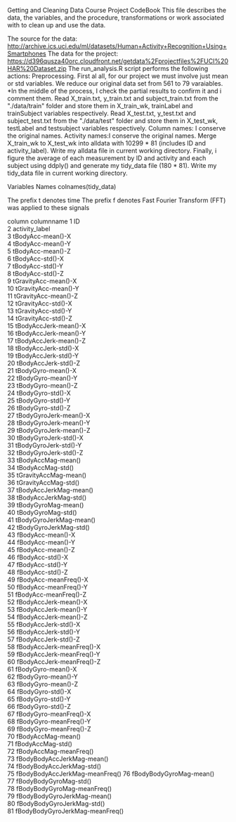 Getting and Cleaning Data Course Project CodeBook
This file describes the data, the variables, and the procedure, transformations or work associated with to clean up and use the data.

The source for the data:
http://archive.ics.uci.edu/ml/datasets/Human+Activity+Recognition+Using+Smartphones
The data for the project:
https://d396qusza40orc.cloudfront.net/getdata%2Fprojectfiles%2FUCI%20HAR%20Dataset.zip
The run_analysis.R script performs the following actions:
Preprocessing.
First al all, for our project we must involve just mean or std variables. We reduce our original data set from 561 to 79 varaiables.
*In the middle of the process, I check the partial results to confirm it and i comment them.
Read X_train.txt, y_train.txt and subject_train.txt from the "./data/train" folder and store them in X_train_wk, trainLabel and trainSubject variables respectively.
Read X_test.txt, y_test.txt and subject_test.txt from the "./data/test" folder and store them in X_test_wk, testLabel and testsubject variables respectively.
Column names: I conserve the original names.
Activity names:I conserve the original names.
Merge X_train_wk to X_test_wk into alldata with 10299 * 81 (includes ID and activity_label).
Write my alldata file in current working directory.
Finally, i figure the average of each measurement by ID and activity and each subject using ddply() and generate my tidy_data file (180 * 81). 
Write my tidy_data file in current working directory.

Variables Names colnames(tidy_data)

The prefix t denotes time
The prefix f denotes Fast Fourier Transform (FFT) was applied to these signals 

column	columnname
1	ID                             
2	activity_label                 
3	tBodyAcc-mean()-X              
4	tBodyAcc-mean()-Y              
5	tBodyAcc-mean()-Z              
6	tBodyAcc-std()-X               
7	tBodyAcc-std()-Y               
8	tBodyAcc-std()-Z               
9	tGravityAcc-mean()-X           
10	tGravityAcc-mean()-Y           
11	tGravityAcc-mean()-Z           
12	tGravityAcc-std()-X            
13	tGravityAcc-std()-Y            
14	tGravityAcc-std()-Z            
15	tBodyAccJerk-mean()-X          
16	tBodyAccJerk-mean()-Y          
17	tBodyAccJerk-mean()-Z          
18	tBodyAccJerk-std()-X           
19	tBodyAccJerk-std()-Y           
20	tBodyAccJerk-std()-Z           
21	tBodyGyro-mean()-X             
22	tBodyGyro-mean()-Y             
23	tBodyGyro-mean()-Z             
24	tBodyGyro-std()-X              
25	tBodyGyro-std()-Y              
26	tBodyGyro-std()-Z              
27	tBodyGyroJerk-mean()-X         
28	tBodyGyroJerk-mean()-Y         
29	tBodyGyroJerk-mean()-Z         
30	tBodyGyroJerk-std()-X          
31	tBodyGyroJerk-std()-Y          
32	tBodyGyroJerk-std()-Z          
33	tBodyAccMag-mean()             
34	tBodyAccMag-std()              
35	tGravityAccMag-mean()          
36	tGravityAccMag-std()           
37	tBodyAccJerkMag-mean()         
38	tBodyAccJerkMag-std()          
39	tBodyGyroMag-mean()            
40	tBodyGyroMag-std()             
41	tBodyGyroJerkMag-mean()        
42	tBodyGyroJerkMag-std()       
43	fBodyAcc-mean()-X              
44	fBodyAcc-mean()-Y            
45	fBodyAcc-mean()-Z              
46	fBodyAcc-std()-X             
47	fBodyAcc-std()-Y               
48	fBodyAcc-std()-Z             
49	fBodyAcc-meanFreq()-X          
50	fBodyAcc-meanFreq()-Y        
51	fBodyAcc-meanFreq()-Z          
52	fBodyAccJerk-mean()-X        
53	fBodyAccJerk-mean()-Y          
54	fBodyAccJerk-mean()-Z        
55	fBodyAccJerk-std()-X           
56	fBodyAccJerk-std()-Y         
57	fBodyAccJerk-std()-Z           
58	fBodyAccJerk-meanFreq()-X    
59	fBodyAccJerk-meanFreq()-Y      
60	fBodyAccJerk-meanFreq()-Z    
61	fBodyGyro-mean()-X             
62	fBodyGyro-mean()-Y           
63	fBodyGyro-mean()-Z             
64	fBodyGyro-std()-X            
65	fBodyGyro-std()-Y              
66	fBodyGyro-std()-Z            
67	fBodyGyro-meanFreq()-X         
68	fBodyGyro-meanFreq()-Y       
69	fBodyGyro-meanFreq()-Z         
70	fBodyAccMag-mean()           
71	fBodyAccMag-std()              
72	fBodyAccMag-meanFreq()       
73	fBodyBodyAccJerkMag-mean()     
74	fBodyBodyAccJerkMag-std()    
75	fBodyBodyAccJerkMag-meanFreq() 
76	fBodyBodyGyroMag-mean()      
77	fBodyBodyGyroMag-std()         
78	fBodyBodyGyroMag-meanFreq()  
79	fBodyBodyGyroJerkMag-mean()    
80	fBodyBodyGyroJerkMag-std()   
81	fBodyBodyGyroJerkMag-meanFreq()

